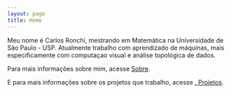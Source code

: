 ```yaml
---
layout: page
title: Home
---
```


Meu nome é Carlos Ronchi, mestrando em Matemática na Universidade
de São Paulo - USP. Atualmente trabalho com aprendizado de máquinas, mais especificamente
com computaçao visual e análise topológica de dados.

Para mais informações sobre mim, acesse <a href="{{ site.baseurl }}/about/">Sobre</a>.

E para mais informações sobre os projetos que trabalho, acesse <a href="{{ site.baseurl }}/projects/">.
Projetos</a>.
